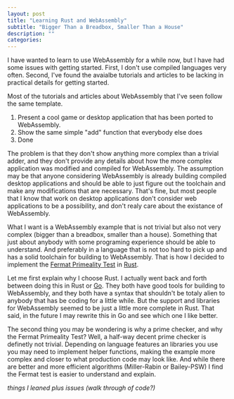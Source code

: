 ```yaml
---
layout: post
title: "Learning Rust and WebAssembly"
subtitle: "Bigger Than a Breadbox, Smaller Than a House"
description: ""
categories: 
---
```


I have wanted to learn to use WebAssembly for a while now, but I have had some issues with getting started. First, I don't use compiled languages very often. Second, I've found the avaialbe tutorials and articles to be lacking in practical details for getting started.

Most of the tutorials and articles about WebAssembly that I've seen follow the same template. 
 1. Present a cool game or desktop application that has been ported to WebAssembly.
 2. Show the same simple "add" function that everybody else does
 3. Done

The problem is that they don't show anything more complex than a trivial adder, and they don't provide any details about how the more complex application was modified and compiled for WebAssembly. The assumption may be that anyone considering WebAssembly is already building compiled desktop applications and should be able to just figure out the toolchain and make any modifications that are necessary. That's fine, but most people that I know that work on desktop applications don't consider web applications to be a possibility, and don't realy care about the existance of WebAssembly.

What I want is a WebAssembly example that is not trivial but also not very complex (bigger than a breadbox, smaller than a house). Something that just about anybody with some programing experience should be able to understand. And preferably in a language that is not too hard to pick up and has a solid toolchain for building to WebAssembly. That is how I decided to implement the [Fermat Primeality Test](https://en.wikipedia.org/wiki/Fermat_primality_test) in [Rust](https://www.rust-lang.org/).

Let me first explain why I choose Rust. I actually went back and forth between doing this in Rust or [Go](https://golang.org/). They both have good tools for building to WebAssembly, and they both have a syntax that shouldn't be totaly alien to anybody that has be coding for a little while. But the support and libraries for WebAssembly seemed to be just a little more complete in Rust. That said, in the future I may rewrite this in Go and see which one I like better.

The second thing you may be wondering is why a prime checker, and why the Fermat Primeality Test? Well, a half-way decent prime checker is definetly not trivial. Depending on language features an libraries you use you may need to implement helper functions, making the example more complex and closer to what production code may look like. And while there are better and more efficient algorithms (Miller-Rabin or Bailey-PSW) I find the Fermat test is easier to understand and explain.

_things I leaned plus issues (walk through of code?)_